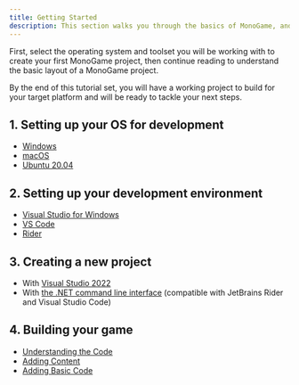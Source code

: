 ```yaml
---
title: Getting Started
description: This section walks you through the basics of MonoGame, and helps you to create your first game.
---
```


First, select the operating system and toolset you will be working with to create your first MonoGame project, then continue reading to understand the basic layout of a MonoGame project.

By the end of this tutorial set, you will have a working project to build for your target platform and will be ready to tackle your next steps.

## 1. Setting up your OS for development

- [Windows]()
- [macOS]()
- [Ubuntu 20.04]()

## 2. Setting up your development environment

- [Visual Studio for Windows](1_setting_up_your_development_environment_visual_studio.md)
- [VS Code](1_setting_up_your_development_environment_vscode.md)
- [Rider](1_setting_up_your_development_environment_unix.md)

## 3. Creating a new project

- With [Visual Studio 2022](2_creating_a_new_project_vs.md)
- With [the .NET command line interface](2_creating_a_new_project_netcore.md) (compatible with JetBrains Rider and Visual Studio Code)

## 4. Building your game

- [Understanding the Code](3_understanding_the_code.md)
- [Adding Content](4_adding_content.md)
- [Adding Basic Code](5_adding_basic_code.md)
